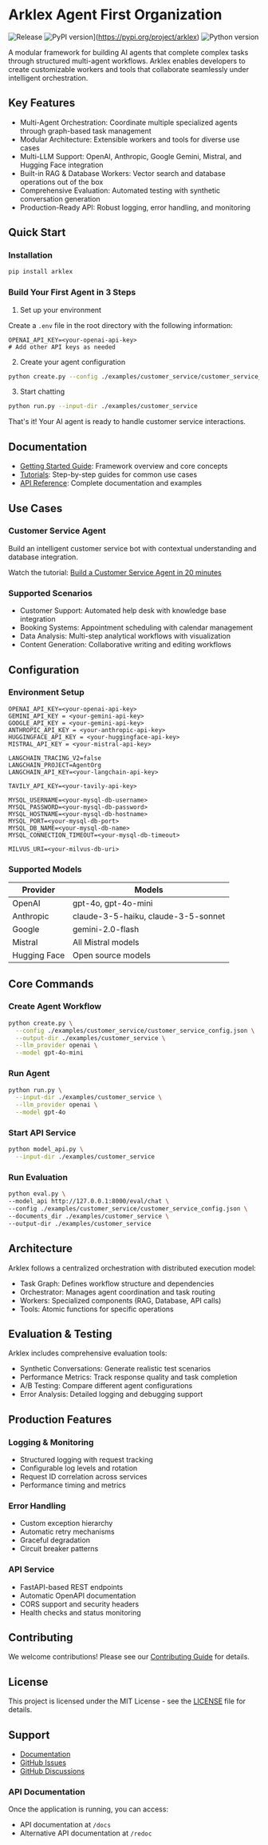 # Arklex Agent First Organization

![Release](https://img.shields.io/github/release/arklexai/Agent-First-Organization?logo=github)
![PyPI version](https://img.shields.io/pypi/v/arklex.svg)](https://pypi.org/project/arklex)
![Python version](https://img.shields.io/pypi/pyversions/arklex)


A modular framework for building AI agents that complete complex tasks through structured multi-agent workflows. Arklex enables developers to create customizable workers and tools that collaborate seamlessly under intelligent orchestration.

## Key Features

* Multi-Agent Orchestration: Coordinate multiple specialized agents through graph-based task management
* Modular Architecture: Extensible workers and tools for diverse use cases
* Multi-LLM Support: OpenAI, Anthropic, Google Gemini, Mistral, and Hugging Face integration
* Built-in RAG & Database Workers: Vector search and database operations out of the box
* Comprehensive Evaluation: Automated testing with synthetic conversation generation
* Production-Ready API: Robust logging, error handling, and monitoring

## Quick Start

### Installation

```bash
pip install arklex
```

### Build Your First Agent in 3 Steps

1. Set up your environment

Create a `.env` file in the root directory with the following information:

```env
OPENAI_API_KEY=<your-openai-api-key>
# Add other API keys as needed
```

2. Create your agent configuration

```bash
python create.py --config ./examples/customer_service/customer_service_config.json --output-dir ./examples/customer_service
```

3. Start chatting

```bash
python run.py --input-dir ./examples/customer_service
```

That's it! Your AI agent is ready to handle customer service interactions.

## Documentation

* [Getting Started Guide](https://arklexai.github.io/Agent-First-Organization/docs/intro): Framework overview and core concepts
* [Tutorials](https://arklexai.github.io/Agent-First-Organization/docs/tutorials/intro): Step-by-step guides for common use cases
* [API Reference](https://www.arklex.ai/qa/open-source): Complete documentation and examples

## Use Cases

### Customer Service Agent

Build an intelligent customer service bot with contextual understanding and database integration.

Watch the tutorial: [Build a Customer Service Agent in 20 minutes](https://youtu.be/y1P2Ethvy0I)

### Supported Scenarios

* Customer Support: Automated help desk with knowledge base integration
* Booking Systems: Appointment scheduling with calendar management
* Data Analysis: Multi-step analytical workflows with visualization
* Content Generation: Collaborative writing and editing workflows

## Configuration

### Environment Setup

```env
OPENAI_API_KEY=<your-openai-api-key>
GEMINI_API_KEY = <your-gemini-api-key>
GOOGLE_API_KEY = <your-gemini-api-key>
ANTHROPIC_API_KEY = <your-anthropic-api-key>
HUGGINGFACE_API_KEY = <your-huggingface-api-key>
MISTRAL_API_KEY = <your-mistral-api-key>

LANGCHAIN_TRACING_V2=false
LANGCHAIN_PROJECT=AgentOrg
LANGCHAIN_API_KEY=<your-langchain-api-key>

TAVILY_API_KEY=<your-tavily-api-key>

MYSQL_USERNAME=<your-mysql-db-username>
MYSQL_PASSWORD=<your-mysql-db-password>
MYSQL_HOSTNAME=<your-mysql-db-hostname>
MYSQL_PORT=<your-mysql-db-port>
MYSQL_DB_NAME=<your-mysql-db-name>
MYSQL_CONNECTION_TIMEOUT=<your-mysql-db-timeout>

MILVUS_URI=<your-milvus-db-uri>
```

### Supported Models

| Provider      | Models                                      |
|---------------|---------------------------------------------|
| OpenAI        | gpt-4o, gpt-4o-mini                         |
| Anthropic     | claude-3-5-haiku, claude-3-5-sonnet         |
| Google        | gemini-2.0-flash                            |
| Mistral       | All Mistral models                          |
| Hugging Face  | Open source models                          |


## Core Commands

### Create Agent Workflow
```bash
python create.py \
  --config ./examples/customer_service/customer_service_config.json \
  --output-dir ./examples/customer_service \
  --llm_provider openai \
  --model gpt-4o-mini
```

### Run Agent
```bash
python run.py \
  --input-dir ./examples/customer_service \
  --llm_provider openai \
  --model gpt-4o
```

### Start API Service
```bash
python model_api.py \
  --input-dir ./examples/customer_service
```

### Run Evaluation
```bash
python eval.py \
--model_api http://127.0.0.1:8000/eval/chat \
--config ./examples/customer_service/customer_service_config.json \
--documents_dir ./examples/customer_service \
--output-dir ./examples/customer_service
```

## Architecture

Arklex follows a centralized orchestration with distributed execution model:
* Task Graph: Defines workflow structure and dependencies
* Orchestrator: Manages agent coordination and task routing
* Workers: Specialized components (RAG, Database, API calls)
* Tools: Atomic functions for specific operations

## Evaluation & Testing

Arklex includes comprehensive evaluation tools:
* Synthetic Conversations: Generate realistic test scenarios
* Performance Metrics: Track response quality and task completion
* A/B Testing: Compare different agent configurations
* Error Analysis: Detailed logging and debugging support

## Production Features

### Logging & Monitoring
* Structured logging with request tracking
* Configurable log levels and rotation
* Request ID correlation across services
* Performance timing and metrics

### Error Handling
* Custom exception hierarchy
* Automatic retry mechanisms
* Graceful degradation
* Circuit breaker patterns

### API Service
* FastAPI-based REST endpoints
* Automatic OpenAPI documentation
* CORS support and security headers
* Health checks and status monitoring

## Contributing
We welcome contributions! Please see our [Contributing Guide](CONTRIBUTING.md) for details.

## License
This project is licensed under the MIT License - see the [LICENSE](LICENSE) file for details.

## Support
* [Documentation](arklex.ai/docs)
* [GitHub Issues](https://github.com/arklexai/Agent-First-Organization/issues)
* [GitHub Discussions](https://github.com/arklexai/Agent-First-Organization/discussions)

### API Documentation

Once the application is running, you can access:

* API documentation at `/docs`
* Alternative API documentation at `/redoc`
